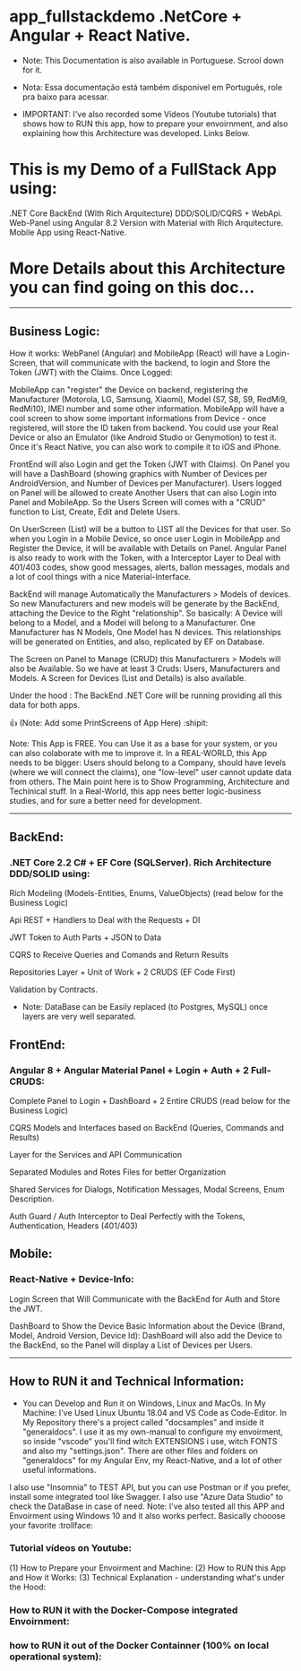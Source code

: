 # app_fullstackdemo .NetCore + Angular + React Native.
* Note: This Documentation is also available in Portuguese. Scrool down for it.
* Nota: Essa documentação está também disponível em Português, role pra baixo para acessar.

* IMPORTANT: I've also recorded some Vídeos (Youtube tutorials) that shows how to RUN this app, how to
prepare your envoirnment, and also explaining how this Architecture was developed. Links Below.

# This is my Demo of a FullStack App using:
.NET Core BackEnd (With Rich Arquitecture) DDD/SOLID/CQRS + WebApi.
Web-Panel using Angular 8.2 Version with Material with Rich Arquitecture.
Mobile App using React-Native.

# More Details about this Architecture you can find going on this doc...
------------------------------------------------------------------------------------------------------------

## Business Logic:

How it works: WebPanel (Angular) and MobileApp (React) will have a Login-Screen, that will communicate with
the backend, to login and Store the Token (JWT) with the Claims. Once Logged:

MobileApp can "register" the Device on backend, registering the Manufacturer (Motorola, LG, Samsung, Xiaomi),
Model (S7, S8, S9, RedMi9, RedMi10), IMEI number and some other information. MobileApp will have a cool screen
to show some important informations from Device - once registered, will store the ID taken from backend. You
could use your Real Device or also an Emulator (like Android Studio or Genymotion) to test it. Once it's React
Native, you can also work to compile it to iOS and iPhone.

FrontEnd will also Login and get the Token (JWT with Claims). On Panel you will have a DashBoard (showing 
graphics with Number of Devices per AndroidVersion, and Number of Devices per Manufacturer). Users logged on
Panel will be allowed to create Another Users that can also Login into Panel and MobileApp. So the Users
Screen will comes with a "CRUD" function to List, Create, Edit and Delete Users.

On UserScreen (List) will be a button to LIST all the Devices for that user. So when you Login in a Mobile
Device, so once user Login in MobileApp and Register the Device, it will be available with Details on Panel.
Angular Panel is also ready to work with the Token, with a Interceptor Layer to Deal with 401/403 codes,
show good messages, alerts, ballon messages, modals and a lot of cool things with a nice Material-Interface.

BackEnd will manage Automatically the Manufacturers > Models of devices. So new Manufacturers and new models
will be generate by the BackEnd, attaching the Device to the Right "relationship". So basically: A Device will
belong to a Model, and a Model will belong to a Manufacturer. One Manufacturer has N Models, One Model has
N devices. This relationships will be generated on Entities, and also, replicated by EF on Database.

The Screen on Panel to Manage (CRUD) this Manufacturers > Models will also be Available. So we have at least
3 Cruds: Users, Manufacturers and Models. A Screen for Devices (List and Details) is also available.

Under the hood : The BackEnd .NET Core will be running providing all this data for both apps.

:+1: (Note: Add some PrintScreens of App Here) :shipit:


Note: This App is FREE. You can Use it as a base for your system, or you can also colaborate with me to
improve it. In a REAL-WORLD, this App needs to be bigger: Users should belong to a Company, should have
levels (where we will connect the claims), one "low-level" user cannot update data from others. The Main
point here is to Show Programming, Architecture and Techinical stuff. In a Real-World, this app nees better
logic-business studies, and for sure a better need for development.

------------------------------------------------------------------------------------------------------------

## BackEnd:

### .NET Core 2.2 C# + EF Core (SQLServer). Rich Architecture DDD/SOLID using:

Rich Modeling (Models-Entities, Enums, ValueObjects) (read below for the Business Logic)

Api REST + Handlers to Deal with the Requests + DI

JWT Token to Auth Parts + JSON to Data

CQRS to Receive Queries and Comands and Return Results

Repositories Layer + Unit of Work + 2 CRUDS (EF Code First)

Validation by Contracts.

* Note: DataBase can be Easily replaced (to Postgres, MySQL) once layers are very well separated.

## FrontEnd:

### Angular 8 + Angular Material Panel + Login + Auth + 2 Full-CRUDS:

Complete Panel to Login + DashBoard + 2 Entire CRUDS (read below for the Business Logic)

CQRS Models and Interfaces based on BackEnd (Queries, Commands and Results)

Layer for the Services and API Communication

Separated Modules and Rotes Files for better Organization

Shared Services for Dialogs, Notification Messages, Modal Screens, Enum Description.

Auth Guard / Auth Interceptor to Deal Perfectly with the Tokens, Authentication, Headers (401/403)

## Mobile:

### React-Native + Device-Info:

Login Screen that Will Communicate with the BackEnd for Auth and Store the JWT.

DashBoard to Show the Device Basic Information about the Device (Brand, Model, Android Version, Device Id):
DashBoard will also add the Device to the BackEnd, so the Panel will display a List of Devices per Users.

------------------------------------------------------------------------------------------------------------

## How to RUN it and Technical Information:

- You can Develop and Run it on Windows, Linux and MacOs.
In My Machine: I've Used Linux Ubuntu 18.04 and VS Code as Code-Editor. In My Repository there's a project
called "docsamples" and inside it "generaldocs". I use it as my own-manual to configure my envoirment, so
inside "vscode" you'll find witch EXTENSIONS i use, witch FONTS and also my "settings.json". There are other
files and folders on "generaldocs" for my Angular Env, my React-Native, and a lot of other useful informations.

I also use "Insomnia" to TEST API, but you can use Postman or if you prefer, install some integrated tool
like Swagger. I also use "Azure Data Studio" to check the DataBase in case of need. Note: I've also tested
all this APP and Envoirment using Windows 10 and it also works perfect. Basically chooose your favorite :trollface:

### Tutorial vídeos on Youtube:
(1) How to Prepare your Envoirment and Machine: 
(2) How to RUN this App and How it Works:
(3) Technical Explanation - understanding what's under the Hood:


### How to RUN it with the Docker-Compose integrated Envoirnment:



### how to RUN it out of the Docker Containner (100% on local operational system):